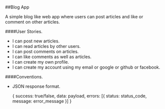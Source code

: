 ##Blog App

A simple blog like web app where users can post articles and like or comment
on other articles.

####User Stories.
- I can post new articles.
- I can read articles by other users.
- I can post comments on articles.
- I can like comments as well as articles.
- I can create my own profile.
- I can create my account using my email or google or github or facebook.


####Conventions.
- JSON response format.

    {
      success: true/false,
      data: payload,
      errors: [{
        status: status_code,
        message: error_message
      }]
    }
